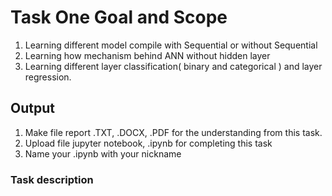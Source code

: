 # Task One Goal and Scope

1. Learning different model compile with Sequential or without Sequential
2. Learning how mechanism behind ANN without hidden layer
3. Learning different layer classification( binary and categorical ) and layer regression.


## Output 

1. Make file report .TXT, .DOCX, .PDF for the understanding from this task.
2. Upload file jupyter notebook, .ipynb for completing this task
3. Name your .ipynb with your nickname

### Task description


